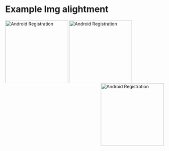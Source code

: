 # Example Img alightment #
<img align="left" src="https://github.com/hissain/CoronaTracker/blob/master/architecture/Screenshots/Android/Screenshot_Registration.png" alt="Android Registration" width="200"/>
<img align="center" src="https://github.com/hissain/CoronaTracker/blob/master/architecture/Screenshots/Android/Screenshot_Registration.png" alt="Android Registration" width="200"/>
<img align="right" src="https://github.com/hissain/CoronaTracker/blob/dev/architecture/Screenshots/Android/Screenshot_Registration.png" alt="Android Registration" width="200"/>
